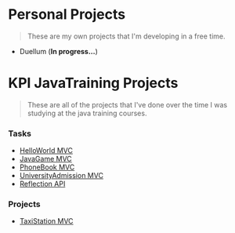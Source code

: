 # Personal Projects
>	These are my own projects that I'm developing in a free time.

* Duellum (**In progress...**)

# KPI JavaTraining Projects
>	These are all of the projects that I've done over the time I was studying at the java training courses. 
### Tasks
* [HelloWorld MVC](https://github.com/ImperaEtConquer/prj_JT_task1)
* [JavaGame MVC](https://github.com/ImperaEtConquer/prj_JT_task2)
* [PhoneBook MVC](https://github.com/ImperaEtConquer/prj_JT_task3)
* [UniversityAdmission MVC](https://github.com/ImperaEtConquer/prj_JT_task4)
* [Reflection API](https://github.com/ImperaEtConquer/prj_JT_task5)
### Projects
* [TaxiStation MVC](https://github.com/ImperaEtConquer/prj_JT_project1)